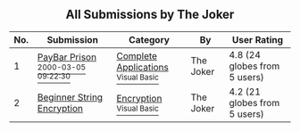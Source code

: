 ﻿<div align="center">

## All Submissions by The Joker

</div>

No.  | Submission | Category | By   | User Rating
---- | ---------- | -------- | ---- | -----------
1 | [PayBar Prison<br /><sup>2000-03-05 09:22:30</sup>](https://github.com/Planet-Source-Code/the-joker-paybar-prison__1-6438) | [Complete Applications<br /><sup>Visual Basic</sup>](../ByCategory/complete-applications__1-27.md) | The Joker | 4.8 (24 globes from 5 users)
2 | [Beginner String Encryption<br />](https://github.com/Planet-Source-Code/the-joker-beginner-string-encryption__1-13836) | [Encryption<br /><sup>Visual Basic</sup>](../ByCategory/encryption__1-48.md) | The Joker | 4.2 (21 globes from 5 users)
